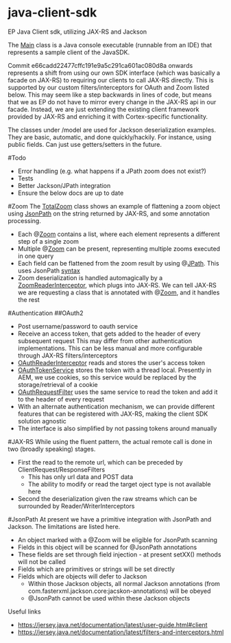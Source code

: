 java-client-sdk
===============

EP Java Client sdk, utilizing JAX-RS and Jackson

The [Main](src/main/java/com/elasticpath/rest/sdk/Main.java) class is a Java console executable (runnable from an IDE) that represents a sample client of the JavaSDK.

Commit e66cadd22477cffc191e9a5c291ca601ac080d8a onwards represents a shift from using our own SDK interface (which was basically a facade on JAX-RS) to requiring our clients to call JAX-RS directly. This is supported by our custom filters/interceptors for OAuth and Zoom listed below. This may seem like a step backwards in lines of code, but means that we as EP do not have to mirror every change in the JAX-RS api in our facade. Instead, we are just extending the existing client framework provided by JAX-RS and enriching it with Cortex-specific functionality.

The classes under /model are used for Jackson deserialization examples. They are basic, automatic, and done quickly/hackily. For instance, using public fields. Can just use getters/setters in the future.

#Todo
* Error handling (e.g. what happens if a JPath zoom does not exist?)
* Tests
* Better Jackson/JPath integration
* Ensure the below docs are up to date

#Zoom
The [TotalZoom](src/main/java/com/elasticpath/rest/sdk/totals/TotalZoom.java) class shows an example of flattening a zoom object using [JsonPath](http://code.google.com/p/json-path/) on the string returned by JAX-RS, and some annotation processing.
* Each @[Zoom](src/main/java/com/elasticpath/rest/sdk/annotations/Zoom.java) contains a list, where each element represents a different step of a single zoom
* Multiple @[Zoom](src/main/java/com/elasticpath/rest/sdk/annotations/Zoom.java) can be present, representing multiple zooms executed in one query
* Each field can be flattened from the zoom result by using @[JPath](src/main/java/com/elasticpath/rest/sdk/annotations/JPath.java). This uses JsonPath [syntax](http://goessner.net/articles/JsonPath/)
* Zoom deserialization is handled automagically by a [ZoomReaderInterceptor](src/main/java/com/elasticpath/rest/sdk/zoom/ZoomReaderInterceptor.java), which plugs into JAX-RS. We can tell JAX-RS we are requesting a class that is annotated with @[Zoom](src/main/java/com/elasticpath/rest/sdk/annotations/Zoom.java), and it handles the rest

#Authentication
##OAuth2
* Post username/password to oauth service
* Receive an access token, that gets added to the header of every subsequent request
This may differ from other authentication implementations. This can be less manual and more configurable through JAX-RS filters/interceptors
* [OAuthReaderInterceptor](src/main/java/com/elasticpath/rest/sdk/oauth/OAuthReaderInterceptor.java) reads and stores the user's access token
* [OAuthTokenService](src/main/java/com/elasticpath/rest/sdk/oauth/OAuthTokenService.java) stores the token with a thread local. Presently in AEM, we use cookies, so this service would be replaced by the storage/retrieval of a cookie
* [OAuthRequestFilter](src/main/java/com/elasticpath/rest/sdk/oauth/OAuthRequestFilter.java) uses the same service to read the token and add it to the header of every request
* With an alternate authentication mechanism, we can provide different features that can be registered with JAX-RS, making the client SDK solution agnostic
* The interface is also simplified by not passing tokens around manually

#JAX-RS
While using the fluent pattern, the actual remote call is done in two (broadly speaking) stages.
* First the read to the remote url, which can be preceded by ClientRequest/ResponseFilters
  * This has only url data and POST data
  * The ability to modify or read the target oject type is not available here
* Second the deserialization given the raw streams which can be surrounded by Reader/WriterInterceptors

#JsonPath
At present we have a primitive integration with JsonPath and Jackson. The limitations are listed here.
* An object marked with a @Zoom will be eligible for JsonPath scanning
* Fields in this object will be scanned for @JsonPath annotations
* These fields are set through field injection - at present setXX() methods will not be called
* Fields which are primitives or strings will be set directly
* Fields which are objects will defer to Jackson
  * Within those Jackson objects, all normal Jackson annotations (from com.fasterxml.jackson.core:jacskon-annotations) will be obeyed
  * @JsonPath cannot be used within these Jackson objects

Useful links
* https://jersey.java.net/documentation/latest/user-guide.html#client
* https://jersey.java.net/documentation/latest/filters-and-interceptors.html
